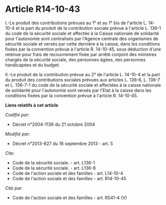 # Article R14-10-43

I.-Le produit des contributions prévues au 1° et au 1° bis de l'article L. 14-10-4 et la part du produit de la contribution
sociale prévue à l'article L. 136-1 du code de la sécurité sociale et affectée à la Caisse nationale de solidarité pour
l'autonomie sont centralisés par l'Agence centrale des organismes de sécurité sociale et versés par cette dernière à la
caisse, dans les conditions fixées par la convention prévue à l'article R. 14-10-45, sous déduction d'une retenue pour frais
de recouvrement fixée par arrêté conjoint des ministres chargés de la sécurité sociale, des personnes âgées, des personnes
handicapées et du budget. 

II.-Le produit de la contribution prévue au 2° de l'article L. 14-10-4 et la part du produit des contributions sociales
prévues aux articles L. 136-6, L. 136-7 et L. 136-7-1 du code de la sécurité sociale et affectées à la caisse nationale de
solidarité pour l'autonomie sont versés par l'Etat à la caisse dans les conditions fixées par la convention prévue à
l'article R. 14-10-45.

**Liens relatifs à cet article**

_Codifié par_:

  - Décret n°2004-1136 du 21 octobre 2004

_Modifié par_:

  - Décret n°2013-827 du 16 septembre 2013 - art. 5

_Cite_:

  - Code de la sécurité sociale. - art. L136-1
  - Code de la sécurité sociale. - art. L136-6
  - Code de l'action sociale et des familles - art. L14-10-4
  - Code de l'action sociale et des familles - art. R14-10-45

_Cité par_:

  - Code de l'action sociale et des familles - art. R541-4 (V)
